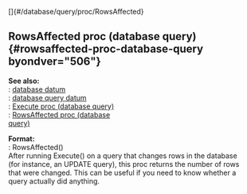 []{#/database/query/proc/RowsAffected}    
## RowsAffected proc (database query) {#rowsaffected-proc-database-query byondver="506"}    
**See also:**    
:   [database datum](/ref/database.md)    
:   [database query datum](/ref/database/query.md)    
:   [Execute proc (database query)](/ref/database/query/proc/Execute.md)    
:   [RowsAffected proc (database    
    query)](/ref/database/query/proc/RowsAffected.md)    
<!-- -->    
**Format:**    
:   RowsAffected()    
After running Execute() on a query that changes rows in the database    
(for instance, an UPDATE query), this proc returns the number of rows    
that were changed. This can be useful if you need to know whether a    
query actually did anything.  